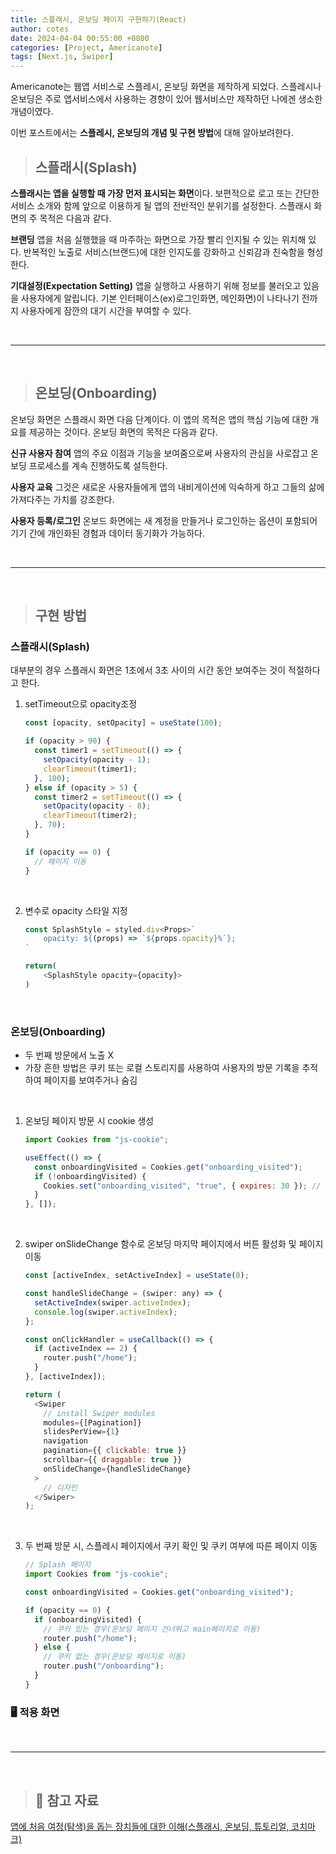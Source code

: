 ```yaml
---
title: 스플래시, 온보딩 페이지 구현하기(React)
author: cotes
date: 2024-04-04 00:55:00 +0800
categories: [Project, Americanote]
tags: [Next.js, Swiper]
---
```


Americanote는 웹앱 서비스로 스플레시, 온보딩 화면을 제작하게 되었다. 스플레시나 온보딩은 주로 앱서비스에서 사용하는 경향이 있어 웹서비스만 제작하던 나에겐 생소한 개념이였다.

이번 포스트에서는 **스플레시, 온보딩의 개념 및 구현 방법**에 대해 알아보려한다.

> ## 스플래시(Splash)

**스플래시는 앱을 실행할 때 가장 먼저 표시되는 화면**이다. 보편적으로 로고 또는 간단한 서비스 소개와 함께 앞으로 이용하게 될 앱의 전반적인 분위기를 설정한다. 스플래시 화면의 주 목적은 다음과 같다.

**브랜딩**
앱을 처음 실행했을 때 마주하는 화면으로 가장 빨리 인지될 수 있는 위치해 있다. 반복적인 노출로 서비스(브랜드)에 대한 인지도를 강화하고 신뢰감과 친숙함을 형성한다.

**기대설정(Expectation Setting)**
앱을 실행하고 사용하기 위해 정보를 불러오고 있음을 사용자에게 알립니다. 기본 인터페이스(ex)로그인화면, 메인화면)이 나타나기 전까지 사용자에게 잠깐의 대기 시간을 부여할 수 있다.

<br/>

---

<br/>

> ## 온보딩(Onboarding)

온보딩 화면은 스플래시 화면 다음 단계이다. 이 앱의 목적은 앱의 핵심 기능에 대한 개요를 제공하는 것이다. 온보딩 화면의 목적은 다음과 같다.

**신규 사용자 참여**
앱의 주요 이점과 기능을 보여줌으로써 사용자의 관심을 사로잡고 온보딩 프로세스를 계속 진행하도록 설득한다.

**사용자 교육**
그것은 새로운 사용자들에게 앱의 내비게이션에 익숙하게 하고 그들의 삶에 가져다주는 가치를 강조한다.

**사용자 등록/로그인**
온보드 화면에는 새 계정을 만들거나 로그인하는 옵션이 포함되어 기기 간에 개인화된 경험과 데이터 동기화가 가능하다.

<br/>

---

<br/>

> ## 구현 방법

### 스플래시(Splash)

대부분의 경우 스플래시 화면은 1초에서 3초 사이의 시간 동안 보여주는 것이 적절하다고 한다.

1.  setTimeout으로 opacity조정

    ```javascript
    const [opacity, setOpacity] = useState(100);

    if (opacity > 90) {
      const timer1 = setTimeout(() => {
        setOpacity(opacity - 1);
        clearTimeout(timer1);
      }, 100);
    } else if (opacity > 5) {
      const timer2 = setTimeout(() => {
        setOpacity(opacity - 8);
        clearTimeout(timer2);
      }, 70);
    }

    if (opacity == 0) {
      // 페이지 이동
    }
    ```

    <br/>

2.  변수로 opacity 스타일 지정

    ```javascript
    const SplashStyle = styled.div<Props>`
        opacity: ${(props) => `${props.opacity}%`};
    `

    return(
        <SplashStyle opacity={opacity}>
    )

    ```

<br/>

### 온보딩(Onboarding)

- 두 번째 방문에서 노출 X
- 가장 흔한 방법은 쿠키 또는 로컬 스토리지를 사용하여 사용자의 방문 기록을 추적하여 페이지를 보여주거나 숨김

<br/>

1.  온보딩 페이지 방문 시 cookie 생성

    ```javascript
    import Cookies from "js-cookie";

    useEffect(() => {
      const onboardingVisited = Cookies.get("onboarding_visited");
      if (!onboardingVisited) {
        Cookies.set("onboarding_visited", "true", { expires: 30 }); // 만료 날짜를 30일로 설정
      }
    }, []);
    ```

    <br/>

2.  swiper onSlideChange 함수로 온보딩 마지막 페이지에서 버튼 활성화 및 페이지 이동

    ```javascript
    const [activeIndex, setActiveIndex] = useState(0);

    const handleSlideChange = (swiper: any) => {
      setActiveIndex(swiper.activeIndex);
      console.log(swiper.activeIndex);
    };

    const onClickHandler = useCallback(() => {
      if (activeIndex == 2) {
        router.push("/home");
      }
    }, [activeIndex]);

    return (
      <Swiper
        // install Swiper modules
        modules={[Pagination]}
        slidesPerView={1}
        navigation
        pagination={{ clickable: true }}
        scrollbar={{ draggable: true }}
        onSlideChange={handleSlideChange}
      >
        // 디자인
      </Swiper>
    );
    ```

    <br/>

3.  두 번째 방문 시, 스플레시 페이지에서 쿠키 확인 및 쿠키 여부에 따른 페이지 이동

    ```javascript
    // Splash 페이지
    import Cookies from "js-cookie";

    const onboardingVisited = Cookies.get("onboarding_visited");

    if (opacity == 0) {
      if (onboardingVisited) {
        // 쿠키 있는 경우(온보딩 페이지 건너뛰고 main페이지로 이동)
        router.push("/home");
      } else {
        // 쿠키 없는 경우(온보딩 페이지로 이동)
        router.push("/onboarding");
      }
    }
    ```

### 🖥️ 적용 화면

<br/>

---

<br/>

> ## 📑 참고 자료

[앱에 처음 여정(탐색)을 돕는 장치들에 대한 이해(스플래시, 온보딩, 튜토리얼, 코치마크)](https://inblog.ai/junq/957)
